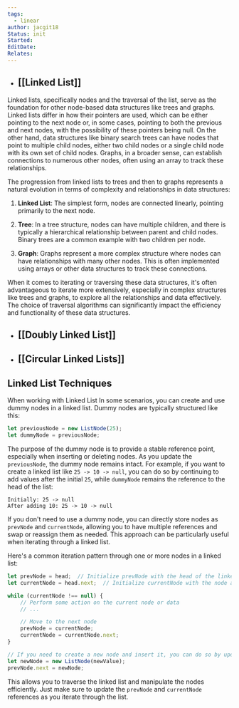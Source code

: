 ```yaml
---
tags:
  - linear
author: jacgit18
Status: init
Started: 
EditDate: 
Relates:
---
```

- ## [[Linked List]]

Linked lists, specifically nodes and the traversal of the list, serve as the foundation for other node-based data structures like trees and graphs. Linked lists differ in how their pointers are used, which can be either pointing to the next node or, in some cases, pointing to both the previous and next nodes, with the possibility of these pointers being null. On the other hand, data structures like binary search trees can have nodes that point to multiple child nodes, either two child nodes or a single child node with its own set of child nodes. Graphs, in a broader sense, can establish connections to numerous other nodes, often using an array to track these relationships.

The progression from linked lists to trees and then to graphs represents a natural evolution in terms of complexity and relationships in data structures:

1. **Linked List**: The simplest form, nodes are connected linearly, pointing primarily to the next node.

2. **Tree**: In a tree structure, nodes can have multiple children, and there is typically a hierarchical relationship between parent and child nodes. Binary trees are a common example with two children per node.

3. **Graph**: Graphs represent a more complex structure where nodes can have relationships with many other nodes. This is often implemented using arrays or other data structures to track these connections.

When it comes to iterating or traversing these data structures, it's often advantageous to iterate more extensively, especially in complex structures like trees and graphs, to explore all the relationships and data effectively. The choice of traversal algorithms can significantly impact the efficiency and functionality of these data structures.


- ## [[Doubly Linked List]]

- ## [[Circular Linked Lists]]



## Linked List Techniques


When working with Linked List In some scenarios, you can create and use dummy nodes in a linked list. Dummy nodes are typically structured like this:

```JavaScript
let previousNode = new ListNode(25);
let dummyNode = previousNode;
```

The purpose of the dummy node is to provide a stable reference point, especially when inserting or deleting nodes. As you update the `previousNode`, the dummy node remains intact. For example, if you want to create a linked list like `25 -> 10 -> null`, you can do so by continuing to add values after the initial `25`, while `dummyNode` remains the reference to the head of the list:

```plaintext
Initially: 25 -> null
After adding 10: 25 -> 10 -> null
```

If you don't need to use a dummy node, you can directly store nodes as `prevNode` and `currentNode`, allowing you to have multiple references and swap or reassign them as needed. This approach can be particularly useful when iterating through a linked list.

Here's a common iteration pattern through one or more nodes in a linked list:

```JavaScript
let prevNode = head;  // Initialize prevNode with the head of the linked list
let currentNode = head.next;  // Initialize currentNode with the node after the head

while (currentNode !== null) {
    // Perform some action on the current node or data
    // ...

    // Move to the next node
    prevNode = currentNode;
    currentNode = currentNode.next;
}

// If you need to create a new node and insert it, you can do so by updating prevNode.next:
let newNode = new ListNode(newValue);
prevNode.next = newNode;
```

This allows you to traverse the linked list and manipulate the nodes efficiently. Just make sure to update the `prevNode` and `currentNode` references as you iterate through the list.


